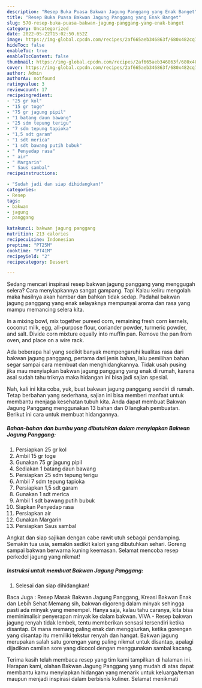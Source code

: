 ```yaml
---
description: "Resep Buka Puasa Bakwan Jagung Panggang yang Enak Banget"
title: "Resep Buka Puasa Bakwan Jagung Panggang yang Enak Banget"
slug: 570-resep-buka-puasa-bakwan-jagung-panggang-yang-enak-banget
category: Uncategorized
date: 2022-05-22T15:02:50.652Z
image: https://img-global.cpcdn.com/recipes/2af665aeb346863f/680x482cq70/bakwan-jagung-panggang-foto-resep-utama.jpg
hideToc: false
enableToc: true
enableTocContent: false
thumbnail: https://img-global.cpcdn.com/recipes/2af665aeb346863f/680x482cq70/bakwan-jagung-panggang-foto-resep-utama.jpg
cover: https://img-global.cpcdn.com/recipes/2af665aeb346863f/680x482cq70/bakwan-jagung-panggang-foto-resep-utama.jpg
author: Admin
authorAv: notfound
ratingvalue: 3
reviewcount: 17
recipeingredient:
- "25 gr kol"
- "15 gr toge"
- "75 gr jagung pipil"
- "1 batang daun bawang"
- "25 sdm tepung terigu"
- "7 sdm tepung tapioka"
- "1,5 sdt garam"
- "1 sdt merica"
- "1 sdt bawang putih bubuk"
- " Penyedap rasa"
- " air"
- " Margarin"
- " Saus sambal"
recipeinstructions:

- "Sudah jadi dan siap dihidangkan!"
categories:
- Resep
tags:
- bakwan
- jagung
- panggang

katakunci: bakwan jagung panggang 
nutrition: 213 calories
recipecuisine: Indonesian
preptime: "PT25M"
cooktime: "PT41M"
recipeyield: "2"
recipecategory: Dessert

---
```



Sedang mencari inspirasi resep bakwan jagung panggang yang menggugah selera? Cara menyiapkannya sangat gampang. Tapi Kalau keliru mengolah maka hasilnya akan hambar dan bahkan tidak sedap. Padahal bakwan jagung panggang yang enak selayaknya mempunyai aroma dan rasa yang mampu memancing selera kita.


In a mixing bowl, mix together pureed corn, remaining fresh corn kernels, coconut milk, egg, all-purpose flour, coriander powder, turmeric powder, and salt. Divide corn mixture equally into muffin pan. Remove the pan from oven, and place on a wire rack.

Ada beberapa hal yang sedikit banyak mempengaruhi kualitas rasa dari bakwan jagung panggang, pertama dari jenis bahan, lalu pemilihan bahan segar sampai cara membuat dan menghidangkannya. Tidak usah pusing jika mau menyiapkan bakwan jagung panggang yang enak di rumah, karena asal sudah tahu triknya maka hidangan ini bisa jadi sajian spesial.


Nah, kali ini kita coba, yuk, buat bakwan jagung panggang sendiri di rumah. Tetap berbahan yang sederhana, sajian ini bisa memberi manfaat untuk membantu menjaga kesehatan tubuh kita. Anda dapat membuat Bakwan Jagung Panggang menggunakan 13 bahan dan 0 langkah pembuatan. Berikut ini cara untuk membuat hidangannya.

<!--inarticleads1-->

##### Bahan-bahan dan bumbu yang dibutuhkan dalam menyiapkan Bakwan Jagung Panggang:

1. Persiapkan 25 gr kol
1. Ambil 15 gr toge
1. Gunakan 75 gr jagung pipil
1. Sediakan 1 batang daun bawang
1. Persiapkan 25 sdm tepung terigu
1. Ambil 7 sdm tepung tapioka
1. Persiapkan 1,5 sdt garam
1. Gunakan 1 sdt merica
1. Ambil 1 sdt bawang putih bubuk
1. Siapkan  Penyedap rasa
1. Persiapkan  air
1. Gunakan  Margarin
1. Persiapkan  Saus sambal


Angkat dan siap sajikan dengan cabe rawit utuh sebagai pendamping. Semakin tua usia, semakin sedikit kalori yang dibutuhkan sehari. Goreng sampai bakwan berwarna kuning keemasan. Selamat mencoba resep perkedel jagung yang nikmat! 

<!--inarticleads2-->

##### Instruksi untuk membuat Bakwan Jagung Panggang:


1. Selesai dan siap dihidangkan!

Baca Juga : Resep Masak Bakwan Jagung Panggang, Kreasi Bakwan Enak dan Lebih Sehat Memang sih, bakwan digoreng dalam minyak sehingga pasti ada minyak yang menempel. Hanya saja, kalau tahu caranya, kita bisa meminimalisir penyerapan minyak ke dalam bakwan. VIVA - Resep bakwan jagung renyah tidak lembek, tentu memberikan sensasi tersendiri ketika disantap. Di mana memang paling enak dan menggiurkan, ketika gorengan yang disantap itu memiliki tekstur renyah dan hangat. Bakwan jagung merupakan salah satu gorengan yang paling nikmat untuk disantap, apalagi dijadikan camilan sore yang dicocol dengan menggunakan sambal kacang. 

Terima kasih telah membaca resep yang tim kami tampilkan di halaman ini. Harapan kami, olahan Bakwan Jagung Panggang yang mudah di atas dapat membantu kamu menyiapkan hidangan yang menarik untuk keluarga/teman maupun menjadi inspirasi dalam berbisnis kuliner. Selamat menikmati
